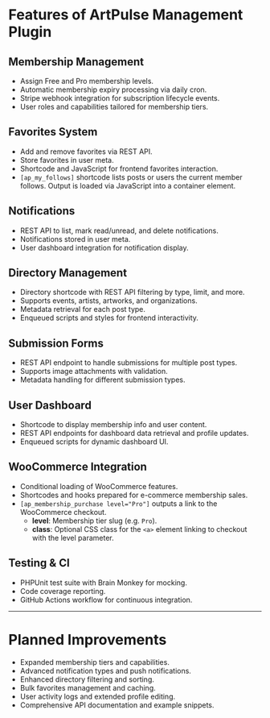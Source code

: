 # Features of ArtPulse Management Plugin

## Membership Management
- Assign Free and Pro membership levels.
- Automatic membership expiry processing via daily cron.
- Stripe webhook integration for subscription lifecycle events.
- User roles and capabilities tailored for membership tiers.

## Favorites System
- Add and remove favorites via REST API.
- Store favorites in user meta.
- Shortcode and JavaScript for frontend favorites interaction.
- `[ap_my_follows]` shortcode lists posts or users the current member follows. Output is loaded via JavaScript into a container element.

## Notifications
- REST API to list, mark read/unread, and delete notifications.
- Notifications stored in user meta.
- User dashboard integration for notification display.

## Directory Management
- Directory shortcode with REST API filtering by type, limit, and more.
- Supports events, artists, artworks, and organizations.
- Metadata retrieval for each post type.
- Enqueued scripts and styles for frontend interactivity.

## Submission Forms
- REST API endpoint to handle submissions for multiple post types.
- Supports image attachments with validation.
- Metadata handling for different submission types.

## User Dashboard
- Shortcode to display membership info and user content.
- REST API endpoints for dashboard data retrieval and profile updates.
- Enqueued scripts for dynamic dashboard UI.

## WooCommerce Integration
- Conditional loading of WooCommerce features.
- Shortcodes and hooks prepared for e-commerce membership sales.
- `[ap_membership_purchase level="Pro"]` outputs a link to the WooCommerce checkout.
  - **level**: Membership tier slug (e.g. `Pro`).
  - **class**: Optional CSS class for the `<a>` element linking to checkout with the level parameter.

## Testing & CI
- PHPUnit test suite with Brain Monkey for mocking.
- Code coverage reporting.
- GitHub Actions workflow for continuous integration.

---

# Planned Improvements
- Expanded membership tiers and capabilities.
- Advanced notification types and push notifications.
- Enhanced directory filtering and sorting.
- Bulk favorites management and caching.
- User activity logs and extended profile editing.
- Comprehensive API documentation and example snippets.

